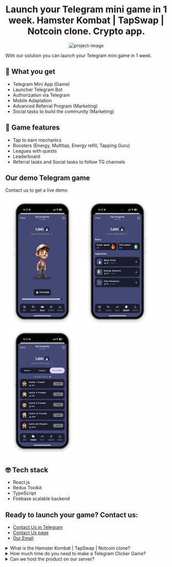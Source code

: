 <h1 align="center" id="title">Launch your Telegram mini game in 1 week. Hamster Kombat | TapSwap | Notcoin clone. Crypto app.</h1>

<p align="center"><img src="https://github.com/prosperitysoftware/telegram-mini-apps/blob/main/images/hamster-kombat-clone-main.png" alt="project-image"></p>

<p id="description">With our solution you can launch your Telegram mini game in 1 week. 
</p>

<h2>🚀 What you get</h2>

*   Telegram Mini App (Game)
*   Launcher Telegram Bot
*   Authorization via Telegram
*   Mobile Adaptation
*   Advanced Referral Program (Marketing)
*   Social tasks to build the community (Marketing)

<h2>🧐 Game features</h2>

*   Tap to earn mechanics
*   Boosters (Energy, Multitap, Energy refill, Tapping Guru)
*   Leagues with quests
*   Leaderboard
*   Referral tasks and Social tasks to follow TG channels

<h2>Our demo Telegram game</h2>
<p id="description">Contact us to get a live demo 
</p>


<img src="/images/hamster-kombat-clone-clicker.webp" alt="project-screenshot" width="230" height="400/">
<img src="/images/hamster-kombat-boost.webp" alt="project-screenshot" width="230" height="400/">
<img src="/images/hamster-kombat-clone-tasks.webp" alt="project-screenshot" width="230" height="400/">


<h2>🤓 Tech stack</h2>

*   React.js
*   Redux Toolkit
*   TypeScript
*   Firebase scalable backend


<h2>Ready to launch your game?  Contact us:</h2>

- <a href="https://telegram.me/ilavoshnik" target="_blank">Contact Us in Telegram</a>
- <a href="https://tma.prosperity-software.com/">Contact Us page</a>
- [Our Email](mailto:i.lavoshnyk@theprosperity.team)


<details>
  <summary>What is the Hamster Kombat | TapSwap | Notcoin clone?</summary>
  <p>Our Telegram Mini game solution - is a Package Solution of a simple Telegram Clicker Game with marketing mechanics, the goal of which is to significantly reduce the cost of community formation for Web3 projects.</p> 
  <p>The best examples of this script are NotCoin & TapSwap games</p> 
</details>

<details>
  <summary>How much time do you need to make a Telegram Clicker Game?</summary>
  <p>We can launch your game in 1 week</p>
</details>

<details>
  <summary>Can we host the product on our server?</summary>
  <p>Hosting of a production backend is handled by Firebase</p>
</details>
